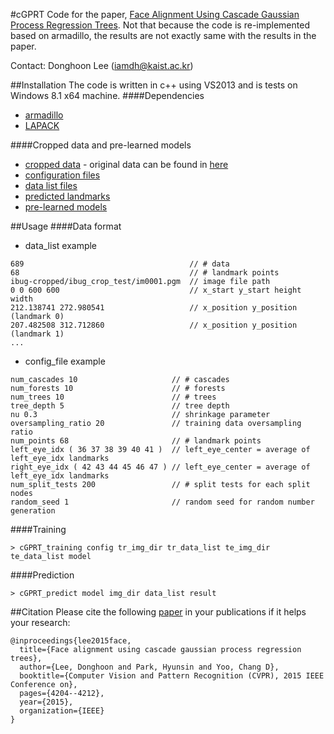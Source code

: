 #cGPRT
Code for the paper, [Face Alignment Using Cascade Gaussian Process Regression Trees](http://slsp.kaist.ac.kr/paperdata/Face_Alignment_Using.pdf). 
Not that because the code is re-implemented based on armadillo, the results are not exactly same with the results in the paper.

Contact: Donghoon Lee (iamdh@kaist.ac.kr) 

##Installation
The code is written in c++ using VS2013 and is tests on Windows 8.1 x64 machine.
####Dependencies
- [armadillo](http://arma.sourceforge.net/)
- [LAPACK](http://www.netlib.org/lapack/)

####Cropped data and pre-learned models
- [cropped data](http://143.248.157.13:8080/sharing/IRnxfrsb8) - original data can be found in [here](http://ibug.doc.ic.ac.uk/resources/300-W/)
- [configuration files]()
- [data list files](http://143.248.157.13:8080/sharing/98yW5PfuO)
- [predicted landmarks]()
- [pre-learned models]()



##Usage
####Data format
- data_list example
```
689                                     // # data
68                                      // # landmark points
ibug-cropped/ibug_crop_test/im0001.pgm  // image file path
0 0 600 600                             // x_start y_start height width
212.138741 272.980541                   // x_position y_position (landmark 0)
207.482508 312.712860                   // x_position y_position (landmark 1)
...
```
- config_file example
```
num_cascades 10                     // # cascades
num_forests 10                      // # forests
num_trees 10                        // # trees
tree_depth 5                        // tree depth
nu 0.3                              // shrinkage parameter
oversampling_ratio 20               // training data oversampling ratio
num_points 68                       // # landmark points
left_eye_idx ( 36 37 38 39 40 41 )  // left_eye_center = average of left_eye_idx landmarks
right_eye_idx ( 42 43 44 45 46 47 ) // left_eye_center = average of left_eye_idx landmarks
num_split_tests 200                 // # split tests for each split nodes
random_seed 1                       // random seed for random number generation
```
####Training
```
> cGPRT_training config tr_img_dir tr_data_list te_img_dir te_data_list model
```
####Prediction
```
> cGPRT_predict model img_dir data_list result
```
##Citation
Please cite the following [paper](http://slsp.kaist.ac.kr/paperdata/Face_Alignment_Using.pdf) in your publications if it helps your research:
```
@inproceedings{lee2015face,
  title={Face alignment using cascade gaussian process regression trees},
  author={Lee, Donghoon and Park, Hyunsin and Yoo, Chang D},
  booktitle={Computer Vision and Pattern Recognition (CVPR), 2015 IEEE Conference on},
  pages={4204--4212},
  year={2015},
  organization={IEEE}
}
```


